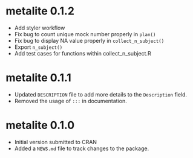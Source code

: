 # metalite 0.1.2

- Add styler workflow
- Fix bug to count unique mock number properly in `plan()`
- Fix bug to display NA value properly in `collect_n_subject()`
- Export `n_subject()`
- Add test cases for functions within collect_n_subject.R

# metalite 0.1.1

- Updated `DESCRIPTION` file to add more details to the `Description` field.
- Removed the usage of `:::` in documentation.

# metalite 0.1.0

- Initial version submitted to CRAN
- Added a `NEWS.md` file to track changes to the package.
